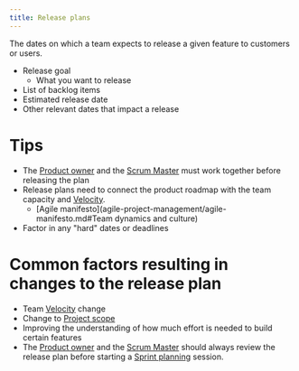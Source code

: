 ```yaml
---
title: Release plans
---
```

The dates on which a team expects to release a given feature to customers or users. 

- Release goal
	- What you want to release
- List of backlog items
- Estimated release date
- Other relevant dates that impact a release

# Tips
- The [Product owner](agile-project-management/scrum/product-owner.md) and the [Scrum Master](agile-project-management/scrum/scrum-master.md) must work together before releasing the plan
- Release plans need to connect the product roadmap with the team capacity and [Velocity](agile-project-management/scrum/velocity.md).
	- [Agile manifesto](agile-project-management/agile-manifesto.md#Team dynamics and culture)
- Factor in any "hard" dates or deadlines

# Common factors resulting in changes to the release plan
- Team [Velocity](agile-project-management/scrum/velocity.md) change
- Change to [Project scope](project-initiation/scope/project-scope.md)
- Improving the understanding of how much effort is needed to build certain features
- The [Product owner](agile-project-management/scrum/product-owner.md) and the [Scrum Master](agile-project-management/scrum/scrum-master.md) should always review the release plan before starting a [Sprint planning](agile-project-management/scrum/sprint-planning.md) session. 